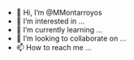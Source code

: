 - 👋 Hi, I’m @MMontarroyos
- 👀 I’m interested in ...
- 🌱 I’m currently learning ...
- 💞️ I’m looking to collaborate on ...
- 📫 How to reach me ...

<!---
MMontarroyos/MMontarroyos is a ✨ special ✨ repository because its `README.md` (this file) appears on your GitHub profile.
You can click the Preview link to take a look at your changes.
--->

